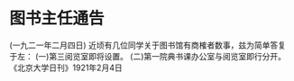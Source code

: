 # 图书主任通告
(一九二一年二月四日)
近顷有几位同学关于图书馆有商榷者数事，兹为简单答复于左：
(一)第三阅览室即将设置。
(二)第一院典书课办公室与阅览室即行分开。
《北京大学日刊》1921年2月4日
